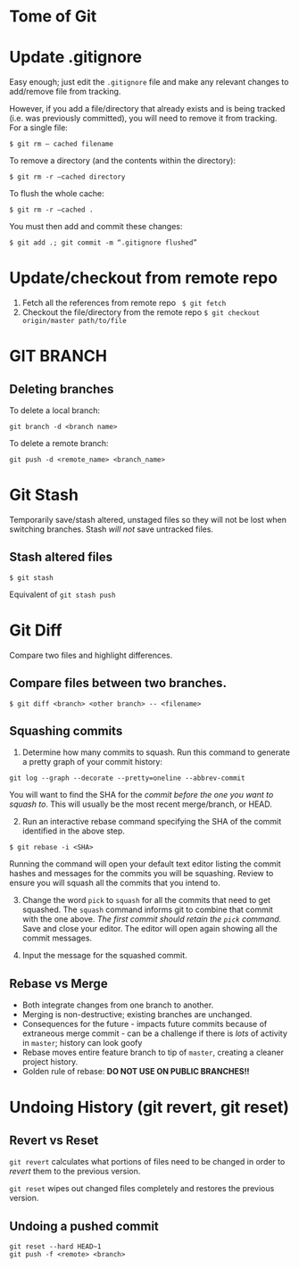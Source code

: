 # Tome of Git

# Update .gitignore

Easy enough; just edit the `.gitignore` file and make any relevant changes to add/remove file from tracking. 

However, if you add a file/directory that already exists and is being tracked (i.e. was previously committed), you will need to remove it from tracking. For a single file:

```
$ git rm — cached filename
```

To remove a directory (and the contents within the directory):

```
$ git rm -r —cached directory
```

To flush the whole cache:

```
$ git rm -r —cached .
```

You must then add and commit these changes:

```
$ git add .; git commit -m “.gitignore flushed”
```

# Update/checkout from remote repo

1. Fetch all the references from remote repo ` $ git fetch`
2. Checkout the file/directory from the remote repo `$ git checkout origin/master path/to/file`

# GIT BRANCH

## Deleting branches

To delete a local branch:
```
git branch -d <branch name>
```

To delete a remote branch:

```
git push -d <remote_name> <branch_name>
```

# Git Stash

Temporarily save/stash altered, unstaged files so they will not be lost when switching branches. Stash *will not* save untracked files.

## Stash altered files

```
$ git stash
```

Equivalent of `git stash push`

# Git Diff

Compare two files and highlight differences.

## Compare files between two branches.

```
$ git diff <branch> <other branch> -- <filename>
``` 

## Squashing commits

1. Determine how many commits to squash. Run this command to generate a pretty graph of your commit history:

```
git log --graph --decorate --pretty=oneline --abbrev-commit
```

You will want to find the SHA for the _commit before the one you want to squash to_. This will usually be the most recent merge/branch, or HEAD.

2. Run an interactive rebase command specifying the SHA of the commit identified in the above step.

```
$ git rebase -i <SHA>
```

Running the command will open your default text editor listing the commit hashes and messages for the commits you will be squashing. Review to ensure you will squash all the commits that you intend to.

3. Change the word `pick` to `squash` for all the commits that need to get squashed. The `squash` command informs git to combine that commit with the one above. _The first commit should retain the `pick` command._ Save and close your editor. The editor will open again showing all the commit messages.

4. Input the message for the squashed commit.

## Rebase vs Merge

* Both integrate changes from one branch to another.
* Merging is non-destructive; existing branches are unchanged.
* Consequences for the future - impacts future commits because of extraneous merge commit - can be a challenge if there is *lots* of activity in `master`; history can look goofy
* Rebase moves entire feature branch to tip of `master`, creating a cleaner project history.
* Golden rule of rebase: **DO NOT USE ON PUBLIC BRANCHES!!**

# Undoing History (git revert, git reset)

## Revert vs Reset

`git revert` calculates what portions of files need to be changed in order to *revert* them to the previous version.

`git reset` wipes out changed files completely and restores the previous version.

## Undoing a pushed commit

```
git reset --hard HEAD~1
git push -f <remote> <branch>
```
